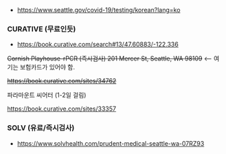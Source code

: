 * https://www.seattle.gov/covid-19/testing/korean?lang=ko




### CURATIVE (무료인듯) ###

* https://book.curative.com/search#13/47.60883/-122.336

~~Cornish Playhouse-rPCR (즉시검사)
201 Mercer St, Seattle, WA 98109~~  <-- 여기는 보험카드가 있어야 함.

~~https://book.curative.com/sites/34762~~

파라마운트 씨어터 (1-2일 걸림)

https://book.curative.com/sites/33357


### SOLV (유료/즉시검사) ###

* https://www.solvhealth.com/prudent-medical-seattle-wa-07RZ93
